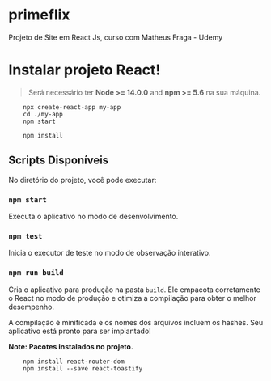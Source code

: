 # primeflix
Projeto de Site em React Js, curso com Matheus Fraga - Udemy

# Instalar projeto React!

> Será necessário ter **Node >= 14.0.0** and **npm >= 5.6** na sua máquina.

~~~novo projeto
    npx create-react-app my-app
    cd ./my-app
    npm start
~~~

~~~PROJETO JA CRIADO
    npm install
~~~

## Scripts Disponíveis

No diretório do projeto, você pode executar:

### `npm start`

Executa o aplicativo no modo de desenvolvimento.

### `npm test`

Inicia o executor de teste no modo de observação interativo.

### `npm run build`

Cria o aplicativo para produção na pasta `build`.
Ele empacota corretamente o React no modo de produção e otimiza a compilação para obter o melhor desempenho.

A compilação é minificada e os nomes dos arquivos incluem os hashes.
Seu aplicativo está pronto para ser implantado!


**Note: Pacotes instalados no projeto.**

~~~
    npm install react-router-dom
    npm install --save react-toastify
~~~